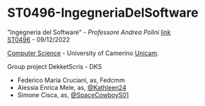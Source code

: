 # ST0496-IngegneriaDelSoftware
"Ingegneria del Software" - _Professore Andrea Polini_ [link](https://computerscience.unicam.it/andrea-polini)<br>
[ST0496](http://didattica.cs.unicam.it/doku.php?id=didattica:ay2223:ids:main) - 09/12/2022

[Computer Science](https://computerscience.unicam.it/) - University of Camerino [Unicam](https://www.unicam.it/).

Group project DekketScris - DKS
* Federico Maria Cruciani, as, Fedcmm
* Alessia Enrica Mele, as, [@Kathleen24](https://github.com/Kathleen24)
* Simone Cisca, as, [@SpaceCowboyS01](https://github.com/SpaceCowboyS01)
